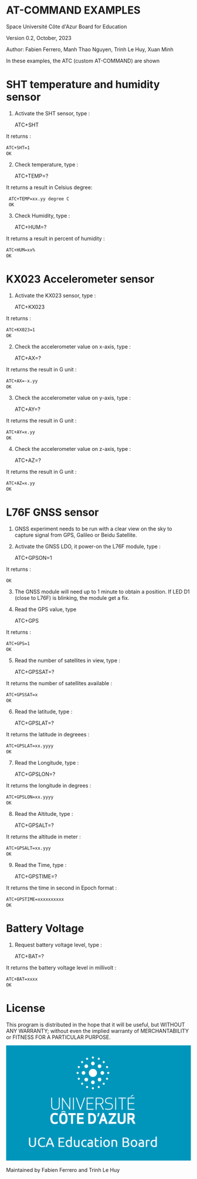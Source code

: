 # AT-COMMAND EXAMPLES
Space Université Côte d'Azur Board for Education

Version 0.2, October, 2023

Author: Fabien Ferrero, Manh Thao Nguyen, Trinh Le Huy, Xuan Minh

In these examples, the ATC (custom AT-COMMAND) are shown


# SHT temperature and humidity sensor

1. Activate the SHT sensor, type :

            
    ATC+SHT
            
It returns : 

    ATC+SHT=1
    OK
    
2. Check temperature, type :

            
    ATC+TEMP=?
            
It returns a result in Celsius degree: 

     ATC+TEMP=xx.yy degree C
     OK

3. Check Humidity, type :

            
    ATC+HUM=?
            
It returns a result in percent of humidity :

    ATC+HUM=xx%
    OK

# KX023 Accelerometer sensor

1. Activate the KX023 sensor, type :


    ATC+KX023

It returns : 

    ATC+KX023=1
    OK
    
2. Check the accelerometer value on x-axis, type :


    ATC+AX=?
 
It returns the result in G unit : 

    ATC+AX=-x.yy
    OK

3. Check the accelerometer value on y-axis, type :

 
    ATC+AY=?
 
It returns the result in G unit : 

    ATC+AY=x.yy
    OK

4. Check the accelerometer value on z-axis, type :


    ATC+AZ=?

It returns the result in G unit : 

    ATC+AZ=x.yy
    OK

# L76F GNSS sensor

1. GNSS experiment needs to be run with a clear view on the sky to capture signal from GPS, Galileo or Beidu Satellite.
   

2. Activate the GNSS LDO, it power-on the L76F module, type :


    ATC+GPSON=1

It returns : 

    OK

3. The GNSS module will need up to 1 minute to obtain a position. If LED D1 (close to L76F) is blinking, the module get a fix.
   
4. Read the GPS value, type


    ATC+GPS

It returns : 

    ATC+GPS=1
    OK
    
5. Read the number of satellites in view, type : 


    ATC+GPSSAT=?

It returns the number of satellites available : 

    ATC+GPSSAT=x
    OK

6. Read the latitude, type : 


    ATC+GPSLAT=?

It returns the latitude in degreees : 

    ATC+GPSLAT=xx.yyyy
    OK

7. Read the Longitude, type : 


    ATC+GPSLON=?

It returns the longitude in degrees : 

    ATC+GPSLON=xx.yyyy
    OK

8. Read the Altitude, type : 


    ATC+GPSALT=?

It returns the altitude in meter : 

    ATC+GPSALT=xx.yyy
    OK

9. Read the Time, type : 


    ATC+GPSTIME=?

It returns the time in second in Epoch format : 

    ATC+GPSTIME=xxxxxxxxxx
    OK

# Battery Voltage

1. Request battery voltage level, type :


    ATC+BAT=?

It returns the battery voltage level in millivolt : 

    ATC+BAT=xxxx
    OK
    




# License

This program is distributed in the hope that it will be useful, but WITHOUT ANY WARRANTY; without even the implied warranty of MERCHANTABILITY or FITNESS FOR A PARTICULAR PURPOSE.

<img src="https://github.com/FabienFerrero/UCA21/blob/main/Doc/Pictures/UCA_logo.png">

Maintained by Fabien Ferrero and Trinh Le Huy
